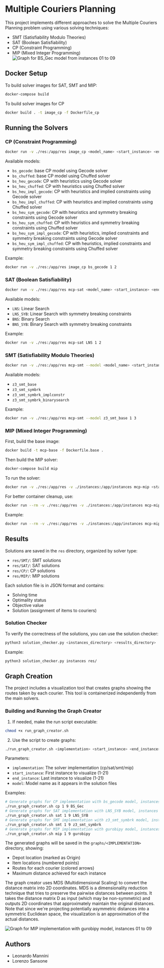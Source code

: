 # Multiple Couriers Planning

This project implements different approaches to solve the Multiple Couriers Planning problem using various solving techniques:
- SMT (Satisfiability Modulo Theories)
- SAT (Boolean Satisfiability)
- CP (Constraint Programming)
- MIP (Mixed Integer Programming)
![Graph for BS_Gec model from instances 01 to 09](graphs/CP/graph_cp_BS_Gec_inst01_to_09.png)

## Docker Setup

To build solver images for SAT, SMT and MIP:
```bash
docker-compose build
```

To build solver images for CP
```bash
docker build . -t image_cp -f Dockerfile_cp
```

## Running the Solvers

### CP (Constraint Programming)
```bash
docker run -v ./res:/app/res image_cp <model_name> <start_instance> <end_instance>
```

Available models:
- `bs_gecode`: base CP model using Gecode solver
- `bs_chuffed`: base CP model using Chuffed solver
- `bs_heu_gecode`: CP with heuristics using Gecode solver
- `bs_heu_chuffed`:  CP with heuristics using Chuffed solver
- `bs_heu_impl_gecode`: CP with heuristics and implied constraints using Gecode solver
- `bs_heu_impl_chuffed`: CP with heuristics and implied constraints using Chuffed solver
- `bs_heu_sym_gecode`: CP with heuristics and symmetry breaking constraints using Gecode solver
- `bs_heu_sym_chuffed`: CP with heuristics and symmetry breaking constraints using Chuffed solver
- `bs_heu_sym_impl_gecode`: CP with heuristics, implied constraints and symmetry breaking constraints using Gecode solver
- `bs_heu_sym_impl_chuffed`: CP with heuristics, implied constraints and symmetry breaking constraints using Chuffed solver

Example:
```bash
docker run -v ./res:/app/res image_cp bs_gecode 1 2
```

### SAT (Boolean Satisfiability)
```bash
docker run -v ./res:/app/res mcp-sat <model_name> <start_instance> <end_instance>
```

Available models:
- `LNS`: Linear Search
- `LNS_SYB`: Linear Search with symmetry breaking constraints
- `BNS`: Binary Search
- `BNS_SYB`: Binary Search with symmetry breaking constraints

Example:
```bash
docker run -v ./res:/app/res mcp-sat LNS 1 2
```

### SMT (Satisfiability Modulo Theories)
```bash
docker run -v ./res:/app/res mcp-smt --model <model_name> <start_instance> <end_instance>
```

Available models:
- `z3_smt_base`
- `z3_smt_symbrk`
- `z3_smt_symbrk_implconstr`
- `z3_smt_symbrk_binarysearch`

Example:
```bash
docker run -v ./res:/app/res mcp-smt --model z3_smt_base 1 3
```

### MIP (Mixed Integer Programming)

First, build the base image:
```bash
docker build -t mcp-base -f Dockerfile.base .
```

Then build the MIP solver:
```bash
docker-compose build mip
```

To run the solver:
```bash
docker run -v ./res:/app/res -v ./instances:/app/instances mcp-mip <start_instance> <end_instance>
```

For better container cleanup, use:
```bash
docker run --rm -v ./res:/app/res -v ./instances:/app/instances mcp-mip <start_instance> <end_instance> && docker container prune -f
```

Example:
```bash
docker run --rm -v ./res:/app/res -v ./instances:/app/instances mcp-mip 1 3 && docker container prune -f
```

## Results

Solutions are saved in the `res` directory, organized by solver type:
- `res/SMT/`: SMT solutions
- `res/SAT/`: SAT solutions
- `res/CP/`: CP solutions
- `res/MIP/`: MIP solutions

Each solution file is in JSON format and contains:
- Solving time
- Optimality status
- Objective value
- Solution (assignment of items to couriers)

### Solution Checker
To verify the correctness of the solutions, you can use the solution checker:
```bash
python3 solution_checker.py <instances_directory> <results_directory>
```

Example:
```bash
python3 solution_checker.py instances res/
```

## Graph Creation

The project includes a visualization tool that creates graphs showing the routes taken by each courier. This tool is containerized independently from the main solvers.

### Building and Running the Graph Creator

1. If needed, make the run script executable:

```bash
chmod +x run_graph_creator.sh
```


2. Use the script to create graphs:
```bash
./run_graph_creator.sh <implementation> <start_instance> <end_instance> <model>
```
Parameters:
- `implementation`: The solver implementation (cp/sat/smt/mip)
- `start_instance`: First instance to visualize (1-21)
- `end_instance`: Last instance to visualize (1-21)
- `model`: Model name as it appears in the solution files

Examples:
```bash
# Generate graphs for CP implementation with bs_gecode model, instances 1-10
./run_graph_creator.sh cp 1 9 BS_Gec
# Generate graphs for SAT implementation with LNS_SYB model, instances 1-5
./run_graph_creator.sh sat 1 9 LNS_SYB
# Generate graphs for SMT implementation with z3_smt_symbrk model, instances 1-5
./run_graph_creator.sh smt 1 9 z3_smt_symbrk
# Generate graphs for MIP implementation with gurobipy model, instances 1-3
./run_graph_creator.sh mip 1 9 gurobipy
```
The generated graphs will be saved in the `graphs/<IMPLEMENTATION>` directory, showing:
- Depot location (marked as Origin)
- Item locations (numbered points)
- Routes for each courier (colored arrows)
- Maximum distance achieved for each instance

The graph creator uses MDS (Multidimensional Scaling) to convert the distance matrix into 2D coordinates. MDS is a dimensionality reduction technique that tries to preserve the pairwise distances between points. It takes the distance matrix D as input (which may be non-symmetric) and outputs 2D coordinates that approximately maintain the original distances. Note that since we're projecting potentially asymmetric distances into a symmetric Euclidean space, the visualization is an approximation of the actual distances.

![Graph for MIP implementation with gurobipy model, instances 01 to 09](graphs/MIP/graph_mip_gurobipy_inst01_to_06.png)

## Authors
- Leonardo Mannini
- Lorenzo Sansone
